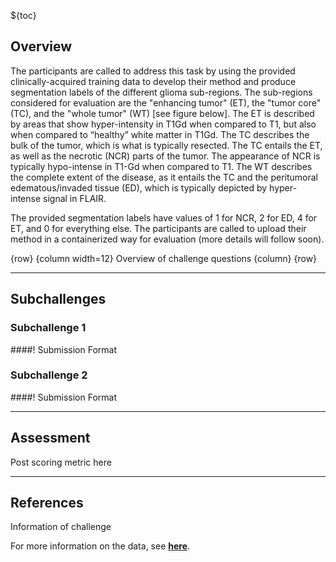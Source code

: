 <!-- markdownlint-disable no-missing-space-atx -->

<!-- markdownlint-disable-next-line first-line-h1 -->
${toc}

## **Overview**

The participants are called to address this task by using the provided clinically-acquired training data to develop their method and produce segmentation labels of the different glioma sub-regions. The sub-regions considered for evaluation are the "enhancing tumor" (ET), the "tumor core" (TC), and the "whole tumor" (WT) [see figure below]. The ET is described by areas that show hyper-intensity in T1Gd when compared to T1, but also when compared to “healthy” white matter in T1Gd. The TC describes the bulk of the tumor, which is what is typically resected. The TC entails the ET, as well as the necrotic (NCR) parts of the tumor. The appearance of NCR is typically hypo-intense in T1-Gd when compared to T1. The WT describes the complete extent of the disease, as it entails the TC and the peritumoral edematous/invaded tissue (ED), which is typically depicted by hyper-intense signal in FLAIR.

The provided segmentation labels have values of 1 for NCR, 2 for ED, 4 for ET, and 0 for everything else.
The participants are called to upload their method in a containerized way for evaluation (more details will follow soon).

{row}
{column width=12}
Overview of challenge questions
{column}
{row}

---

## **Subchallenges**

### **Subchallenge 1**

####! Submission Format

### **Subchallenge 2**

####! Submission Format

---

## **Assessment**

Post scoring metric here

---


## **References**

Information of challenge

For more information on the data, see [**here**](#!Synapse:syn25829070/wiki/611091).
